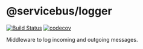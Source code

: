 # @servicebus/logger
[![Build Status](https://travis-ci.org/servicebus/logger.svg?branch=master)](https://travis-ci.org/servicebus/logger)
[![codecov](https://codecov.io/gh/servicebus/logger/branch/master/graph/badge.svg)](https://codecov.io/gh/servicebus/logger)

Middleware to log incoming and outgoing messages.